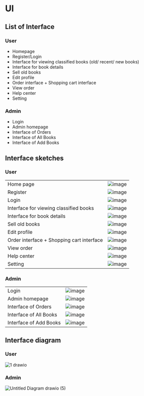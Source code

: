 # UI
## List of Interface
### User
- Homepage
- Register/Login
- Interface for viewing classified books (old/ recent/ new books)
- Interface for book details
- Sell old books
- Edit profile
- Order interface + Shopping cart interface
- View order
- Help center
- Setting
### Admin
- Login
- Admin homepage
- Interface of Orders
- Interface of All Books
- Interface of Add Books
## Interface sketches
### User
|   	|   	|
|---	|---	|
| Home page  	|  ![image](https://user-images.githubusercontent.com/85243027/145505580-a2268400-a2f2-450d-aceb-fa6701ade648.png)|
| Register  	| ![image](https://user-images.githubusercontent.com/85243027/145505704-61565bfc-c2f8-4de3-ac34-c8ac8f5ff99e.png)  	|
| Login  	|  ![image](https://user-images.githubusercontent.com/85243027/145505890-04da5490-0ecc-45ed-819a-51ce49f90950.png)	|
|   Interface for viewing classified books	|  ![image](https://user-images.githubusercontent.com/85243027/145505958-83bb8858-9b33-4fa6-acee-dc573c53bbc7.png) 	|
|   Interface for book details	|  ![image](https://user-images.githubusercontent.com/85243027/145506128-0a1a83f6-c522-444d-8f97-bddc4a3dc491.png) 	|
| Sell old books  	|   ![image](https://user-images.githubusercontent.com/85243027/145506273-b8375196-655f-41ab-b478-f5db6568f6c0.png)	|
| Edit profile  	|   ![image](https://user-images.githubusercontent.com/85243027/145506363-93ecade8-7c7d-46cc-9113-27aa9e7b4f2f.png)	|
|  Order interface + Shopping cart interface| ![image](https://user-images.githubusercontent.com/85243027/145506505-791ee6cc-c12a-466c-a1ec-01a518bc5419.png)   	|
|  View order 	|   ![image](https://user-images.githubusercontent.com/85243027/145506582-b46ae93c-91b8-4a81-b47e-5325c6282bd5.png)	|
|  Help center 	|   ![image](https://user-images.githubusercontent.com/85243027/145506641-f619c91a-dae1-42ed-8c09-ef3ecb885c60.png)	|
|  Setting 	|  ![image](https://user-images.githubusercontent.com/85243027/145506739-95dbb357-4811-4adb-bf72-8464ea1968c7.png) 	|

### Admin
|   	|   	|
|---	|---	|
| Login  	|  ![image](https://user-images.githubusercontent.com/85243027/145505890-04da5490-0ecc-45ed-819a-51ce49f90950.png) 	|
| Admin homepage	|  ![image](https://user-images.githubusercontent.com/85243027/145507114-0bd7646d-e347-49af-953d-ab8b16754931.png) 	|
| Interface of Orders  	|  ![image](https://user-images.githubusercontent.com/85243027/145507240-5b4accb2-a203-478a-8dd9-66af74b5fa41.png) 	|
|  Interface of All Books 	|  ![image](https://user-images.githubusercontent.com/85243027/145507452-19f10c9c-3163-4799-aa29-e6b74b2937db.png) 	|
| Interface of Add Books  	|  ![image](https://user-images.githubusercontent.com/85243027/145507534-9c966f9a-d8f0-4a63-bc5f-bcc7ee3e0816.png) 	|

## Interface diagram
### User
![1 drawio](https://user-images.githubusercontent.com/85243027/147310208-71331316-0049-457f-9ce1-eaaf3e78213b.png)
### Admin
![Untitled Diagram drawio (5)](https://user-images.githubusercontent.com/85243027/147311632-7539b3ba-9d2f-49f4-a618-e7ce0e304778.png)

